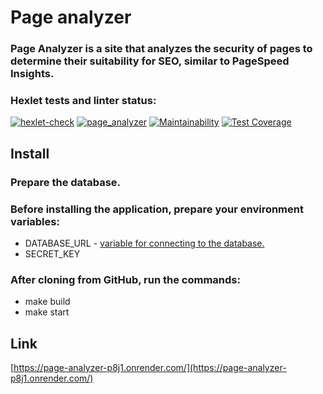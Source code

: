 # Page analyzer

### Page Analyzer is a site that analyzes the security of pages to determine their suitability for SEO, similar to PageSpeed Insights.


### Hexlet tests and linter status:
[![hexlet-check](https://github.com/CfyRJ/python-project-83/actions/workflows/hexlet-check.yml/badge.svg)](https://github.com/CfyRJ/python-project-83/actions/workflows/hexlet-check.yml)
[![page_analyzer](https://github.com/CfyRJ/python-project-83/actions/workflows/page_analyzer.yml/badge.svg)](https://github.com/CfyRJ/python-project-83/actions/workflows/page_analyzer.yml)
[![Maintainability](https://api.codeclimate.com/v1/badges/37e1cb38389d824deeb9/maintainability)](https://codeclimate.com/github/CfyRJ/page-analyzer/maintainability)
[![Test Coverage](https://api.codeclimate.com/v1/badges/37e1cb38389d824deeb9/test_coverage)](https://codeclimate.com/github/CfyRJ/page-analyzer/test_coverage)

## Install

### Prepare the database.

### Before installing the application, prepare your environment variables:
* DATABASE_URL - [variable for connecting to the database.](https://ru.hexlet.io/blog/posts/python-postgresql)
* SECRET_KEY

### After cloning from GitHub, run the commands:
* make build
* make start

##  Link

[https://page-analyzer-p8j1.onrender.com/](https://page-analyzer-p8j1.onrender.com/)
